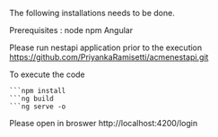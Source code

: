 The following installations needs to be done.

Prerequisites : 
    node
    npm
    Angular

Please run nestapi application prior to the execution
https://github.com/PriyankaRamisetti/acmenestapi.git

To execute the code 

    ```npm install
    ```ng build
    ```ng serve -o

Please open in broswer http://localhost:4200/login